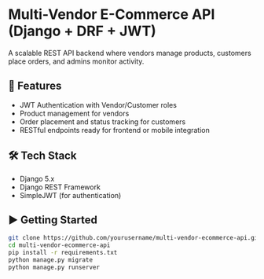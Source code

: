 # Multi-Vendor E-Commerce API (Django + DRF + JWT)

A scalable REST API backend where vendors manage products, customers place orders, and admins monitor activity.

## 🚀 Features
- JWT Authentication with Vendor/Customer roles
- Product management for vendors
- Order placement and status tracking for customers
- RESTful endpoints ready for frontend or mobile integration

## 🛠️ Tech Stack
- Django 5.x
- Django REST Framework
- SimpleJWT (for authentication)

## ▶️ Getting Started
```bash
git clone https://github.com/yourusername/multi-vendor-ecommerce-api.git
cd multi-vendor-ecommerce-api
pip install -r requirements.txt
python manage.py migrate
python manage.py runserver
